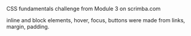 CSS fundamentals challenge from Module 3 on scrimba.com

inline and block elements, hover, focus, buttons were made from links, margin, padding.